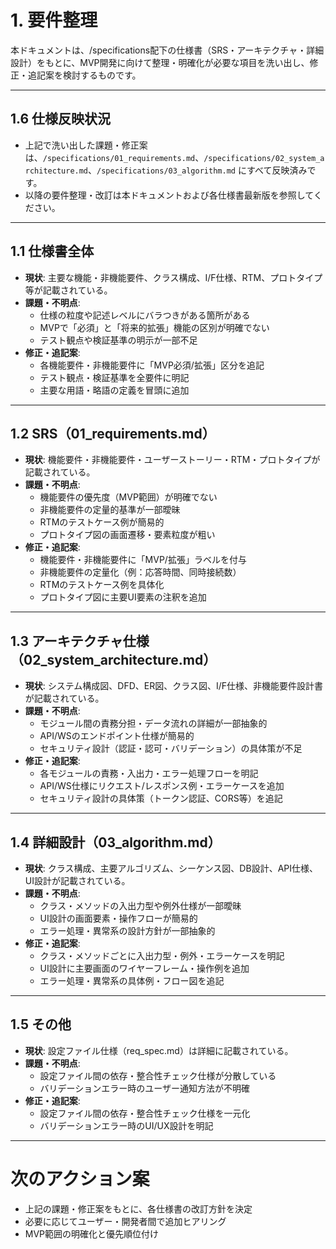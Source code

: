 # 1. 要件整理

本ドキュメントは、/specifications配下の仕様書（SRS・アーキテクチャ・詳細設計）をもとに、MVP開発に向けて整理・明確化が必要な項目を洗い出し、修正・追記案を検討するものです。

---

## 1.6 仕様反映状況
- 上記で洗い出した課題・修正案は、`/specifications/01_requirements.md`、`/specifications/02_system_architecture.md`、`/specifications/03_algorithm.md` にすべて反映済みです。
- 以降の要件整理・改訂は本ドキュメントおよび各仕様書最新版を参照してください。

---

## 1.1 仕様書全体
- **現状**: 主要な機能・非機能要件、クラス構成、I/F仕様、RTM、プロトタイプ等が記載されている。
- **課題・不明点**:
  - 仕様の粒度や記述レベルにバラつきがある箇所がある
  - MVPで「必須」と「将来的拡張」機能の区別が明確でない
  - テスト観点や検証基準の明示が一部不足
- **修正・追記案**:
  - 各機能要件・非機能要件に「MVP必須/拡張」区分を追記
  - テスト観点・検証基準を全要件に明記
  - 主要な用語・略語の定義を冒頭に追加

---

## 1.2 SRS（01_requirements.md）
- **現状**: 機能要件・非機能要件・ユーザーストーリー・RTM・プロトタイプが記載されている。
- **課題・不明点**:
  - 機能要件の優先度（MVP範囲）が明確でない
  - 非機能要件の定量的基準が一部曖昧
  - RTMのテストケース例が簡易的
  - プロトタイプ図の画面遷移・要素粒度が粗い
- **修正・追記案**:
  - 機能要件・非機能要件に「MVP/拡張」ラベルを付与
  - 非機能要件の定量化（例：応答時間、同時接続数）
  - RTMのテストケース例を具体化
  - プロトタイプ図に主要UI要素の注釈を追加

---

## 1.3 アーキテクチャ仕様（02_system_architecture.md）
- **現状**: システム構成図、DFD、ER図、クラス図、I/F仕様、非機能要件設計書が記載されている。
- **課題・不明点**:
  - モジュール間の責務分担・データ流れの詳細が一部抽象的
  - API/WSのエンドポイント仕様が簡易的
  - セキュリティ設計（認証・認可・バリデーション）の具体策が不足
- **修正・追記案**:
  - 各モジュールの責務・入出力・エラー処理フローを明記
  - API/WS仕様にリクエスト/レスポンス例・エラーケースを追加
  - セキュリティ設計の具体策（トークン認証、CORS等）を追記

---

## 1.4 詳細設計（03_algorithm.md）
- **現状**: クラス構成、主要アルゴリズム、シーケンス図、DB設計、API仕様、UI設計が記載されている。
- **課題・不明点**:
  - クラス・メソッドの入出力型や例外仕様が一部曖昧
  - UI設計の画面要素・操作フローが簡易的
  - エラー処理・異常系の設計方針が一部抽象的
- **修正・追記案**:
  - クラス・メソッドごとに入出力型・例外・エラーケースを明記
  - UI設計に主要画面のワイヤーフレーム・操作例を追加
  - エラー処理・異常系の具体例・フロー図を追記

---

## 1.5 その他
- **現状**: 設定ファイル仕様（req_spec.md）は詳細に記載されている。
- **課題・不明点**:
  - 設定ファイル間の依存・整合性チェック仕様が分散している
  - バリデーションエラー時のユーザー通知方法が不明確
- **修正・追記案**:
  - 設定ファイル間の依存・整合性チェック仕様を一元化
  - バリデーションエラー時のUI/UX設計を明記

---

# 次のアクション案
- 上記の課題・修正案をもとに、各仕様書の改訂方針を決定
- 必要に応じてユーザー・開発者間で追加ヒアリング
- MVP範囲の明確化と優先順位付け 
